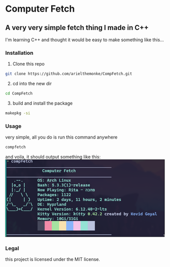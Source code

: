 # Computer Fetch
## A very very simple fetch thing I made in C++
I'm learning C++ and thought it would be easy to make something like this...

### Installation
1. Clone this repo
```bash
git clone https://github.com/arielthemonke/CompFetch.git
```
2. cd into the new dir
```bash
cd CompFetch
```
3. build and install the package
```bash
makepkg -si
```

### Usage
very simple, all you do is run this command anywhere
```bash
compfetch
```
and voila, it should output something like this:
![example output](Marketing/example.png)

### Legal
this project is licensed under the MIT license.